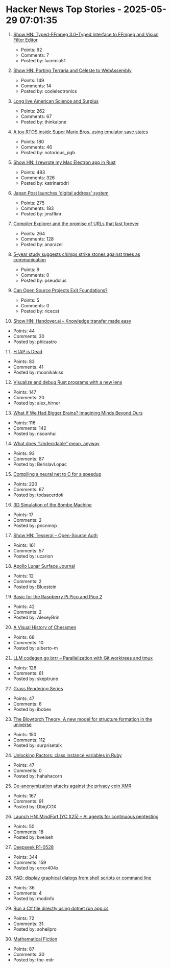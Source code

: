 # Hacker News Top Stories - 2025-05-29 07:01:35

1. [Show HN: Typed-FFmpeg 3.0–Typed Interface to FFmpeg and Visual Filter Editor](https://github.com/livingbio/typed-ffmpeg)
   - Points: 92
   - Comments: 7
   - Posted by: lucemia51

2. [Show HN: Porting Terraria and Celeste to WebAssembly](https://velzie.rip/blog/celeste-wasm)
   - Points: 149
   - Comments: 14
   - Posted by: coolelectronics

3. [Long live American Science and Surplus](https://milwaukeerecord.com/city-life/long-live-american-science-surplus-which-needs-your-help/)
   - Points: 262
   - Comments: 67
   - Posted by: thinkalone

4. [A toy RTOS inside Super Mario Bros. using emulator save states](https://prettygoodblog.com/p/what-threads-are-part-2)
   - Points: 180
   - Comments: 46
   - Posted by: notorious_pgb

5. [Show HN: I rewrote my Mac Electron app in Rust](https://desktopdocs.com/?v=2025)
   - Points: 483
   - Comments: 326
   - Posted by: katrinarodri

6. [Japan Post launches 'digital address' system](https://www.japantimes.co.jp/business/2025/05/27/companies/japan-post-digital-address/)
   - Points: 275
   - Comments: 183
   - Posted by: jmsflknr

7. [Compiler Explorer and the promise of URLs that last forever](https://xania.org/202505/compiler-explorer-urls-forever)
   - Points: 264
   - Comments: 128
   - Posted by: anarazel

8. [5-year study suggests chimps strike stones against trees as communication](https://phys.org/news/2025-05-year-chimpanzees-stones-trees-communication.html)
   - Points: 9
   - Comments: 0
   - Posted by: pseudolus

9. [Can Open Source Projects Exit Foundations?](https://www.infoq.com/news/2025/05/nats-cncf-open-source/)
   - Points: 5
   - Comments: 0
   - Posted by: ricecat

10. [Show HN: Handover.ai – Knowledge transfer made easy](https://www.handover.ai/)
   - Points: 44
   - Comments: 30
   - Posted by: phlcastro

11. [HTAP is Dead](https://www.mooncake.dev/blog/htap-is-dead)
   - Points: 83
   - Comments: 41
   - Posted by: moonikakiss

12. [Visualize and debug Rust programs with a new lens](https://firedbg.sea-ql.org/)
   - Points: 147
   - Comments: 20
   - Posted by: alex_hirner

13. [What If We Had Bigger Brains? Imagining Minds Beyond Ours](https://writings.stephenwolfram.com/2025/05/what-if-we-had-bigger-brains-imagining-minds-beyond-ours/)
   - Points: 116
   - Comments: 142
   - Posted by: nsoonhui

14. [What does “Undecidable” mean, anyway](https://buttondown.com/hillelwayne/archive/what-does-undecidable-mean-anyway/)
   - Points: 93
   - Comments: 87
   - Posted by: BerislavLopac

15. [Compiling a neural net to C for a speedup](https://slightknack.dev/blog/difflogic/)
   - Points: 220
   - Comments: 67
   - Posted by: todsacerdoti

16. [3D Simulation of the Bombe Machine](https://bombe.virtualcolossus.co.uk/bombe/)
   - Points: 17
   - Comments: 2
   - Posted by: pncnmnp

17. [Show HN: Tesseral – Open-Source Auth](https://github.com/tesseral-labs/tesseral)
   - Points: 161
   - Comments: 57
   - Posted by: ucarion

18. [Apollo Lunar Surface Journal](https://www.nasa.gov/history/alsj/)
   - Points: 12
   - Comments: 2
   - Posted by: Bluestein

19. [Basic for the Raspberry Pi Pico and Pico 2](https://geoffg.net/picomite.html)
   - Points: 42
   - Comments: 2
   - Posted by: AlexeyBrin

20. [A Visual History of Chessmen](https://chesshistory.github.io/)
   - Points: 68
   - Comments: 10
   - Posted by: alberto-m

21. [LLM codegen go brrr – Parallelization with Git worktrees and tmux](https://www.skeptrune.com/posts/git-worktrees-agents-and-tmux/)
   - Points: 126
   - Comments: 61
   - Posted by: skeptrune

22. [Grass Rendering Series](https://hexaquo.at/pages/grass-rendering-series-part-1-theory/)
   - Points: 47
   - Comments: 6
   - Posted by: ibobev

23. [The Blowtorch Theory: A new model for structure formation in the universe](https://theeggandtherock.com/p/the-blowtorch-theory-a-new-model)
   - Points: 150
   - Comments: 112
   - Posted by: surprisetalk

24. [Unlocking Ractors: class instance variables in Ruby](https://byroot.github.io/ruby/performance/2025/05/24/unlocking-ractors-class-variables.html)
   - Points: 47
   - Comments: 0
   - Posted by: hahahacorn

25. [De-anonymization attacks against the privacy coin XMR](https://monero.forex/is-monero-totally-private-a-comprehensive-analysis-of-de-anonymization-attacks-against-the-privacy-coin/)
   - Points: 167
   - Comments: 91
   - Posted by: DbigCOX

26. [Launch HN: MindFort (YC X25) – AI agents for continuous pentesting](undefined)
   - Points: 50
   - Comments: 18
   - Posted by: bveiseh

27. [Deepseek R1-0528](https://huggingface.co/deepseek-ai/DeepSeek-R1-0528)
   - Points: 344
   - Comments: 159
   - Posted by: error404x

28. [YAD: display graphical dialogs from shell scripts or command line](http://yad-guide.ingk.se/#_introduction)
   - Points: 36
   - Comments: 4
   - Posted by: modinfo

29. [Run a C# file directly using dotnet run app.cs](https://devblogs.microsoft.com/dotnet/announcing-dotnet-run-app/)
   - Points: 72
   - Comments: 31
   - Posted by: soheilpro

30. [Mathematical Fiction](https://kasmana.people.charleston.edu/MATHFICT/default.html)
   - Points: 87
   - Comments: 30
   - Posted by: the-mitr

